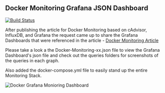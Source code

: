 ## Docker Monitoring Grafana JSON Dashboard
[![Build Status](https://travis-ci.org/vegasbrianc/docker-monitoring.svg?branch=master)](https://travis-ci.org/vegasbrianc/docker-monitoring)

After publishing the article for Docker Monitoring based on cAdvisor, InfluxDB, and Grafana the request came up to share the Grafana Dashboards that were referenced in the article - [Docker Monitoring Article](https://www.brianchristner.io/how-to-setup-docker-monitoring/)

Please take a look a the Docker-Monitoring-xx.json file to view the Grafana Dashboard's json file and check out the queries folders for screenshots of the queries in each graph.

Also added the docker-compose.yml file to easily stand up the entire Monitoring Stack.

![Docker Grafana Monioring Dashboard](https://raw.githubusercontent.com/vegasbrianc/docker-monitoring/master/Docker_Monitoring.png)


